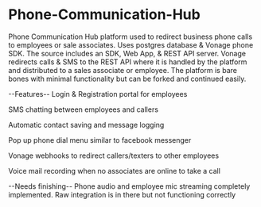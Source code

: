 # Phone-Communication-Hub
Phone Communication Hub platform used to redirect business phone calls to employees or sale associates. Uses postgres database &amp; Vonage phone SDK. The source includes an SDK, Web App, &amp; REST API server. Vonage redirects calls &amp; SMS to the REST API where it is handled by the platform and distributed to a sales associate or employee. The platform is bare bones with minimal functionality but can be forked and continued easily.

--Features--
Login & Registration portal for employees

SMS chatting between employees and callers

Automatic contact saving and message logging

Pop up phone dial menu similar to facebook messenger

Vonage webhooks to redirect callers/texters to other employees

Voice mail recording when no associates are online to take a call

--Needs finishing--
Phone audio and employee mic streaming completely implemented. Raw integration is in there but not functioning correctly
